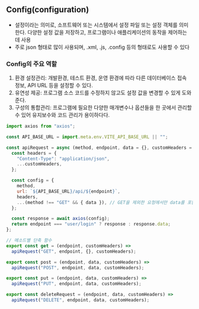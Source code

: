 ## Config(**configuration)**

- 설정이라는 의미로, 소프트웨어 또는 시스템에서 설정 파일 또는 설정 객체를 의미한다. 다양한 설정 값을 저장하고, 프로그램이나 애플리케이션의 동작을 제어하는 데 사용
- 주로 json 형태로 많이 사용되며, .xml, .js, .config 등의 형태로도 사용할 수 있다

### Config의 주요 역할

1. 환경 설정관리: 개발환경, 테스트 환경, 운영 환경에 따라 다른 데이터베이스 접속 정보, API URL 등을 설정할 수 있다. 
2. 유연성 제공: 프로그램 소스 코드를 수정하지 않고도 설정 값을 변경할 수 있게 도와준다. 
3. 구성의 통합관리: 프로그램에 필요한 다양한 매개변수나 옵션들을 한 곳에서 관리할 수 있어 유지보수와 코드 관리가 용이하다다.

```javascript
import axios from "axios";

const API_BASE_URL = import.meta.env.VITE_API_BASE_URL || "";

const apiRequest = async (method, endpoint, data = {}, customHeaders = {}) => {
  const headers = {
    "Content-Type": "application/json",
    ...customHeaders,
  };

  const config = {
    method,
    url: `${API_BASE_URL}/api/${endpoint}`,
    headers,
    ...(method !== "GET" && { data }), // GET을 제외한 요청에서만 data를 포함
  };

  const response = await axios(config);
  return endpoint === "user/login" ? response : response.data;
};

// 메소드별 단축 함수
export const get = (endpoint, customHeaders) => 
  apiRequest("GET", endpoint, {}, customHeaders);

export const post = (endpoint, data, customHeaders) => 
  apiRequest("POST", endpoint, data, customHeaders);

export const put = (endpoint, data, customHeaders) => 
  apiRequest("PUT", endpoint, data, customHeaders);

export const deleteRequest = (endpoint, data, customHeaders) => 
  apiRequest("DELETE", endpoint, data, customHeaders);
